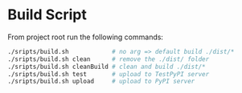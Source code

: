 # Build Script

From project root run the following commands:

```sh
./sripts/build.sh            # no arg => default build ./dist/*
./sripts/build.sh clean      # remove the ./dist/ folder
./sripts/build.sh cleanBuild # clean and build ./dist/*
./sripts/build.sh test       # upload to TestPyPI server
./sripts/build.sh upload     # upload to PyPI server
```
